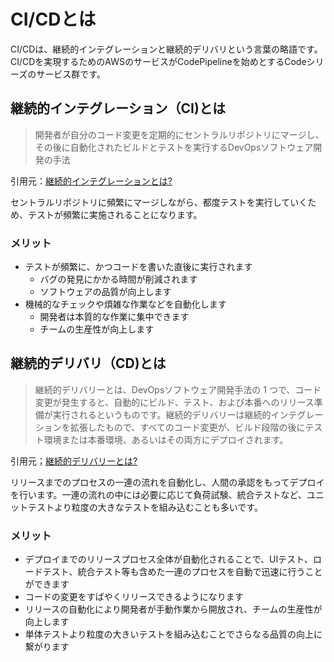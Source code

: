 # CI/CDとは

CI/CDは、継続的インテグレーションと継続的デリバリという言葉の略語です。CI/CDを実現するためのAWSのサービスがCodePipelineを始めとするCodeシリーズのサービス群です。

## 継続的インテグレーション（CI)とは

>開発者が自分のコード変更を定期的にセントラルリポジトリにマージし、その後に自動化されたビルドとテストを実行するDevOpsソフトウェア開発の手法

引用元：[継続的インテグレーションとは?](https://aws.amazon.com/jp/devops/continuous-integration/)

セントラルリポジトリに頻繁にマージしながら、都度テストを実行していくため、テストが頻繁に実施されることになります。

### メリット

- テストが頻繁に、かつコードを書いた直後に実行されます
    - バグの発見にかかる時間が削減されます
    - ソフトウェアの品質が向上します
- 機械的なチェックや煩雑な作業などを自動化します
    - 開発者は本質的な作業に集中できます
    - チームの生産性が向上します

## 継続的デリバリ（CD)とは

>継続的デリバリーとは、DevOpsソフトウェア開発手法の 1 つで、コード変更が発生すると、自動的にビルド、テスト、および本番へのリリース準備が実行されるというものです。継続的デリバリーは継続的インテグレーションを拡張したもので、すべてのコード変更が、ビルド段階の後にテスト環境または本番環境、あるいはその両方にデプロイされます。

引用元；[継続的デリバリーとは?](https://aws.amazon.com/jp/devops/continuous-delivery/)

リリースまでのプロセスの一連の流れを自動化し、人間の承認をもってデプロイを行います。一連の流れの中には必要に応じて負荷試験、統合テストなど、ユニットテストより粒度の大きなテストを組み込むことも多いです。

### メリット

- デプロイまでのリリースプロセス全体が自動化されることで、UIテスト、ロードテスト、統合テスト等も含めた一連のプロセスを自動で迅速に行うことができます
- コードの変更をすばやくリリースできるようになります
- リリースの自動化により開発者が手動作業から開放され、チームの生産性が向上します
- 単体テストより粒度の大きいテストを組み込むことでさらなる品質の向上に繋がります
